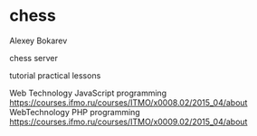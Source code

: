 chess
=====

Alexey Bokarev

chess server

tutorial
practical lessons

Web Technology JavaScript programming 
https://courses.ifmo.ru/courses/ITMO/x0008.02/2015_04/about
WebTechnology PHP programming
https://courses.ifmo.ru/courses/ITMO/x0009.02/2015_04/about




